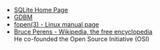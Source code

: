 
*   [SQLite Home Page](http://www.hwaci.com/sw/sqlite/)  
*   [GDBM](http://www.gnu.org.ua/software/gdbm/)  
*   [fopen(3) - Linux manual page](http://man7.org/linux/man-pages/man3/fopen.3.html)  
*   [Bruce Perens - Wikipedia, the free encyclopedia](https://en.wikipedia.org/wiki/Bruce_Perens)  
    He co-founded the Open Source Initiative (OSI)